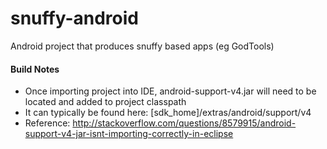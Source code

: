 snuffy-android
==============

Android project that produces snuffy based apps (eg GodTools)

#### Build Notes
 - Once importing project into IDE, android-support-v4.jar will need to be located and added to project classpath
 - It can typically be found here: [sdk_home]/extras/android/support/v4
 - Reference: http://stackoverflow.com/questions/8579915/android-support-v4-jar-isnt-importing-correctly-in-eclipse
